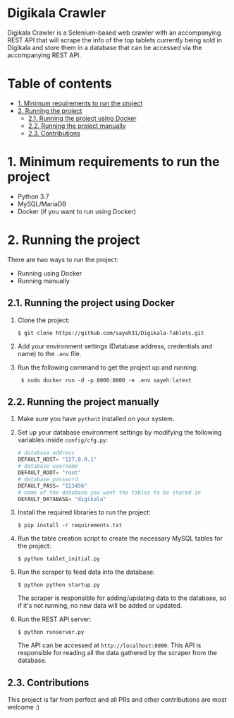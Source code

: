 # Digikala Crawler
Digikala Crawler is a Selenium-based web crawler with an accompanying REST API that will scrape the info of the top tablets currently being sold in Digikala and store them in a database that can be accessed via the accompanying REST API.

# Table of contents
- [1. Minimum requirements to run the project](#1-minimum-requirements-to-run-the-project)
- [2. Running the project](#2-running-the-project)
  - [2.1. Running the project using Docker](#21-running-the-project-using-docker)
  - [2.2. Running the project manually](#22-running-the-project-manually)
  - [2.3. Contributions](#23-contributions)

# 1. Minimum requirements to run the project
- Python 3.7
- MySQL/MariaDB
- Docker (if you want to run using Docker)

# 2. Running the project
There are two ways to run the project:
- Running using Docker
- Running manually

## 2.1. Running the project using Docker
 1. Clone the project:
    ```console
    $ git clone https://github.com/sayeh31/Digikala-Tablets.git
    ```

 2. Add your environment settings (Database address, credentials and name) to the `.env` file.

 3. Run the following command to get the project up and running:
    ```console
     $ sudo docker run -d -p 8000:8000 -e .env sayeh:latest
    ```


## 2.2. Running the project manually
1. Make sure you have `python3` installed on your system.

2. Set up your database environment settings by modifying the following variables inside `config/cfg.py`:
   ```python
   # database address
   DEFAULT_HOST= "127.0.0.1"
   # database username
   DEFAULT_ROOT= "root"
   # database password
   DEFAULT_PASS= "123456"
   # name of the database you want the tables to be stored in
   DEFAULT_DATABASE= "digikala"
   ```
3. Install the required libraries to run the project:
    ```console
    $ pip install -r requirements.txt
    ```

4. Run the table creation script to create the necessary MySQL tables for the project:
    ```console
    $ python tablet_initial.py
    ```

5. Run the scraper to feed data into the database:
    ```console
    $ python python startup.py
    ```
    The scraper is responsible for adding/updating data to the database, so if it's not running, no new data will be added or updated.

6. Run the REST API server:
    ```console
    $ python runserver.py
    ```
    The API can be accessed at `http://localhost:8000`.‌ This API is responsible for reading all the data gathered by the scraper from the database.

## 2.3. Contributions
This project is far from perfect and all PRs and other contributions are most welcome :)


